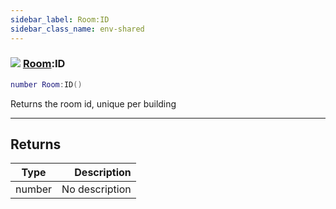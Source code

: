 ```yaml
---
sidebar_label: Room:ID
sidebar_class_name: env-shared
---
```


### ![](/img/wiki/shared.png) [Room](../room/README.md):ID

```lua
number Room:ID()
```

Returns the room id, unique per building<br/>

-----------------
## Returns

| Type   | Description |
| ------ | ----------: |
| number | No description |
